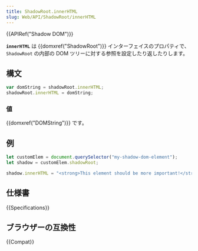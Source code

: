 ```yaml
---
title: ShadowRoot.innerHTML
slug: Web/API/ShadowRoot/innerHTML
---
```


{{APIRef("Shadow DOM")}}

**`innerHTML`** は {{domxref("ShadowRoot")}} インターフェイスのプロパティで、 `ShadowRoot` の内部の DOM ツリーに対する参照を設定したり返したりします。

## 構文

```js
var domString = shadowRoot.innerHTML;
shadowRoot.innerHTML = domString;
```

### 値

{{domxref("DOMString")}} です。

## 例

```js
let customElem = document.querySelector("my-shadow-dom-element");
let shadow = customElem.shadowRoot;

shadow.innerHTML = "<strong>This element should be more important!</strong>";
```

## 仕様書

{{Specifications}}

## ブラウザーの互換性

{{Compat}}
